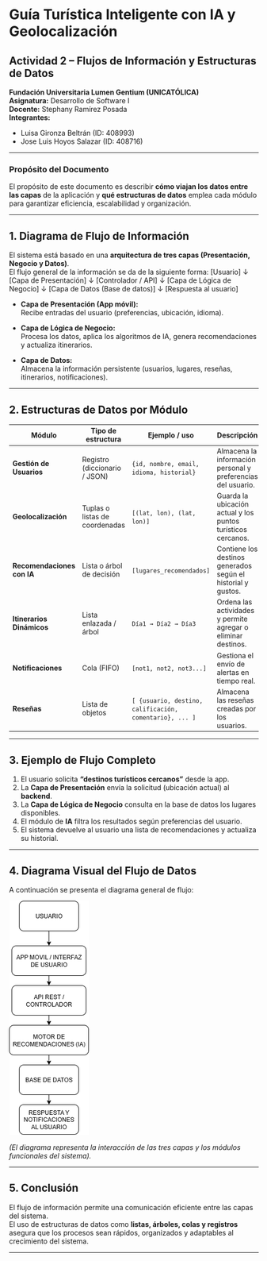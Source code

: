# Guía Turística Inteligente con IA y Geolocalización
## Actividad 2 – Flujos de Información y Estructuras de Datos

**Fundación Universitaria Lumen Gentium (UNICATÓLICA)**  
**Asignatura:** Desarrollo de Software I  
**Docente:** Stephany Ramírez Posada  
**Integrantes:**  
- Luisa Gironza Beltrán (ID: 408993)  
- Jose Luis Hoyos Salazar (ID: 408716)  

---

### Propósito del Documento
El propósito de este documento es describir **cómo viajan los datos entre las capas** de la aplicación y **qué estructuras de datos** emplea cada módulo para garantizar eficiencia, escalabilidad y organización.

---

## 1. Diagrama de Flujo de Información

El sistema está basado en una **arquitectura de tres capas (Presentación, Negocio y Datos)**.  
El flujo general de la información se da de la siguiente forma:
[Usuario]
↓
[Capa de Presentación]
↓
[Controlador / API]
↓
[Capa de Lógica de Negocio]
↓
[Capa de Datos (Base de datos)]
↓
[Respuesta al usuario]

- **Capa de Presentación (App móvil):**  
  Recibe entradas del usuario (preferencias, ubicación, idioma).  

- **Capa de Lógica de Negocio:**  
  Procesa los datos, aplica los algoritmos de IA, genera recomendaciones y actualiza itinerarios.  

- **Capa de Datos:**  
  Almacena la información persistente (usuarios, lugares, reseñas, itinerarios, notificaciones).  

---

## 2. Estructuras de Datos por Módulo

| Módulo | Tipo de estructura | Ejemplo / uso | Descripción |
|---------|--------------------|----------------|--------------|
| **Gestión de Usuarios** | Registro (diccionario / JSON) | `{id, nombre, email, idioma, historial}` | Almacena la información personal y preferencias del usuario. |
| **Geolocalización** | Tuplas o listas de coordenadas | `[(lat, lon), (lat, lon)]` | Guarda la ubicación actual y los puntos turísticos cercanos. |
| **Recomendaciones con IA** | Lista o árbol de decisión | `[lugares_recomendados]` | Contiene los destinos generados según el historial y gustos. |
| **Itinerarios Dinámicos** | Lista enlazada / árbol | `Día1 → Día2 → Día3` | Ordena las actividades y permite agregar o eliminar destinos. |
| **Notificaciones** | Cola (FIFO) | `[not1, not2, not3...]` | Gestiona el envío de alertas en tiempo real. |
| **Reseñas** | Lista de objetos | `[ {usuario, destino, calificación, comentario}, ... ]` | Almacena las reseñas creadas por los usuarios. |

---

## 3. Ejemplo de Flujo Completo

1. El usuario solicita **“destinos turísticos cercanos”** desde la app.  
2. La **Capa de Presentación** envía la solicitud (ubicación actual) al **backend**.  
3. La **Capa de Lógica de Negocio** consulta en la base de datos los lugares disponibles.  
4. El módulo de **IA** filtra los resultados según preferencias del usuario.  
5. El sistema devuelve al usuario una lista de recomendaciones y actualiza su historial.  

---

## 4. Diagrama Visual del Flujo de Datos

A continuación se presenta el diagrama general de flujo:

![Diagrama de Flujo de Información](../interfaces/flujo_datos..drawio.png)

*(El diagrama representa la interacción de las tres capas y los módulos funcionales del sistema).*

---

## 5. Conclusión

El flujo de información permite una comunicación eficiente entre las capas del sistema.  
El uso de estructuras de datos como **listas, árboles, colas y registros** asegura que los procesos sean rápidos, organizados y adaptables al crecimiento del sistema.

---
